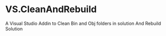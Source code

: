 # VS.CleanAndRebuild
A Visual Studio Addin to Clean Bin and Obj folders in solution And Rebuild Solution
